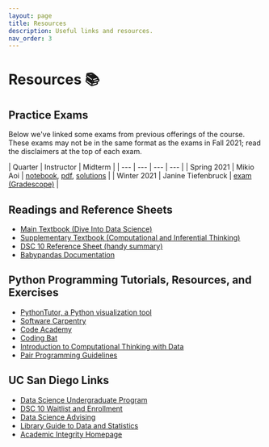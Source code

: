 ```yaml
---
layout: page
title: Resources
description: Useful links and resources.
nav_order: 3
---
```


# Resources 📚

## Practice Exams

Below we've linked some exams from previous offerings of the course. These exams may not be in the same format as the exams in Fall 2021; read the disclaimers at the top of each exam.

| Quarter | Instructor | Midterm |
| --- | --- | --- | --- |
| Spring 2021 | Mikio Aoi | [notebook]((http://datahub.ucsd.edu/user-redirect/git-sync?repo=https://github.com/dsc-courses/dsc10-2021-fa&subPath=discussions/03-plotting_apply/discussion.ipynb)), [pdf](../resources/exams/practice_exam_S21.pdf), [solutions](../resources/exams/practice_exam_S21_solutions.pdf) |
| Winter 2021 | Janine Tiefenbruck | [exam (Gradescope)](https://www.gradescope.com/courses/314157/assignments/1595884/) |

## Readings and Reference Sheets

- [Main Textbook (Dive Into Data Science)](https://eldridgejm.github.io/dive_into_data_science/front.html)
- [Supplementary Textbook (Computational and Inferential Thinking)](https://inferentialthinking.com)
- [DSC 10 Reference Sheet (handy summary)](https://drive.google.com/file/d/1mQApk9Ovdi-QVqMgnNcq5dZcWucUKoG-/view?usp=sharing)
- [Babypandas Documentation](https://babypandas.readthedocs.io/en/latest/index.html)

## Python Programming Tutorials, Resources, and Exercises
- [PythonTutor, a Python visualization tool](https://pythontutor.com/visualize.html#mode=edit)
- [Software Carpentry](https://swcarpentry.github.io/python-novice-inflammation/)
- [Code Academy](https://www.codecademy.com/learn/learn-python)
- [Coding Bat](https://codingbat.com/python)
- [Introduction to Computational Thinking with Data](http://data94.org)
- [Pair Programming Guidelines](../pair-programming)

## UC San Diego Links
- [Data Science Undergraduate Program](https://datascience.ucsd.edu/academics/undergraduate/)
- [DSC 10 Waitlist and Enrollment](https://datascience.ucsd.edu/academics/undergraduate/course-information/enrolling-in-classes/)
- [Data Science Advising](https://datascience.ucsd.edu/academics/undergraduate/advising/)
- [Library Guide to Data and Statistics](https://ucsd.libguides.com/data-statistics)
- [Academic Integrity Homepage](https://academicintegrity.ucsd.edu)
